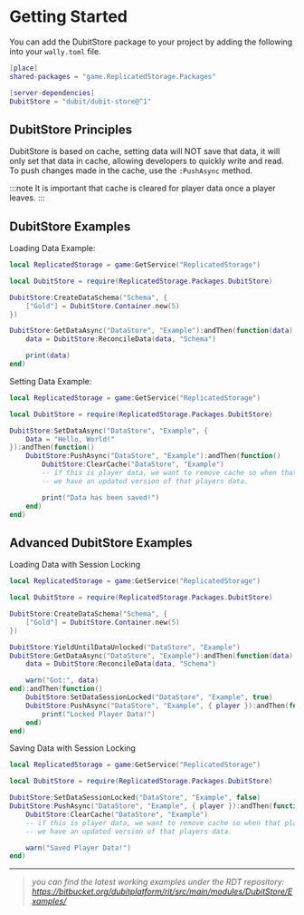 # Getting Started
You can add the DubitStore package to your project by adding the following into your `wally.toml` file.

```lua
[place]
shared-packages = "game.ReplicatedStorage.Packages"

[server-dependencies]
DubitStore = "dubit/dubit-store@^1"
```

## DubitStore Principles
DubitStore is based on cache, setting data will NOT save that data, it will only set that data in cache, allowing developers to quickly write and read. To push changes made in the cache, use the `:PushAsync` method.

:::note
It is important that cache is cleared for player data once a player leaves.
:::

## DubitStore Examples
Loading Data Example:
```lua
local ReplicatedStorage = game:GetService("ReplicatedStorage")

local DubitStore = require(ReplicatedStorage.Packages.DubitStore)

DubitStore:CreateDataSchema("Schema", {
	["Gold"] = DubitStore.Container.new(5)
})

DubitStore:GetDataAsync("DataStore", "Example"):andThen(function(data)
	data = DubitStore:ReconcileData(data, "Schema")

	print(data)
end)
```

Setting Data Example:
```lua
local ReplicatedStorage = game:GetService("ReplicatedStorage")

local DubitStore = require(ReplicatedStorage.Packages.DubitStore)

DubitStore:SetDataAsync("DataStore", "Example", {
	Data = "Hello, World!"
}):andThen(function()
	DubitStore:PushAsync("DataStore", "Example"):andThen(function()
		DubitStore:ClearCache("DataStore", "Example")
		-- if this is player data, we want to remove cache so when that player rejoins this server,
		-- we have an updated version of that players data.

		print("Data has been saved!")
	end)
end)
```

## Advanced DubitStore Examples

Loading Data with Session Locking
```lua
local ReplicatedStorage = game:GetService("ReplicatedStorage")

local DubitStore = require(ReplicatedStorage.Packages.DubitStore)

DubitStore:CreateDataSchema("Schema", {
	["Gold"] = DubitStore.Container.new(5)
})

DubitStore:YieldUntilDataUnlocked("DataStore", "Example")
DubitStore:GetDataAsync("DataStore", "Example"):andThen(function(data)
	data = DubitStore:ReconcileData(data, "Schema")

	warn("Got:", data)
end):andThen(function()
	DubitStore:SetDataSessionLocked("DataStore", "Example", true)
	DubitStore:PushAsync("DataStore", "Example", { player }):andThen(function()
		print("Locked Player Data!")
	end)
end)
```

Saving Data with Session Locking
```lua
local ReplicatedStorage = game:GetService("ReplicatedStorage")

local DubitStore = require(ReplicatedStorage.Packages.DubitStore)

DubitStore:SetDataSessionLocked("DataStore", "Example", false)
DubitStore:PushAsync("DataStore", "Example", { player }):andThen(function()
	DubitStore:ClearCache("DataStore", "Example")
	-- if this is player data, we want to remove cache so when that player rejoins this server,
	-- we have an updated version of that players data.

	warn("Saved Player Data!")
end)
```

---

> *you can find the latest working examples under the RDT repository: https://bitbucket.org/dubitplatform/rit/src/main/modules/DubitStore/Examples/*
